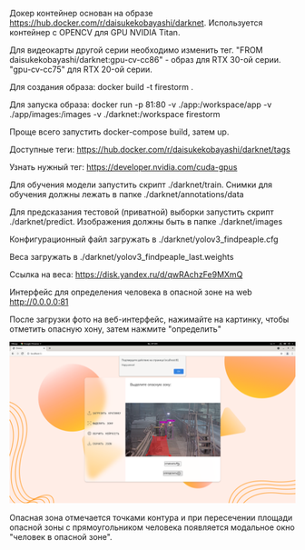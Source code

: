 Докер контейнер основан на образе https://hub.docker.com/r/daisukekobayashi/darknet. Используется контейнер c OPENCV для GPU NVIDIA Titan.


Для видеокарты другой серии необходимо изменить тег.
"FROM daisukekobayashi/darknet:gpu-cv-cc86" - образ для RTX 30-ой серии.
"gpu-cv-cc75" для RTX 20-ой серии.

Для создания образа: docker build -t firestorm . 

Для запуска образа: docker run -p 81:80 -v ./app:/workspace/app -v ./app/images:/images -v ./darknet:/workspace firestorm 

Проще всего запустить docker-compose build, затем up.

Доступные теги: https://hub.docker.com/r/daisukekobayashi/darknet/tags

Узнать нужный тег: https://developer.nvidia.com/cuda-gpus

Для обучения модели запустить скрипт ./darknet/train. Снимки для обучения должны лежать в папке ./darknet/annotations/data

Для предсказания тестовой (приватной) выборки запустить скрипт ./darknet/predict. Изображения должны быть в папке ./darknet/images

Конфигурационный файл загружать в ./darknet/yolov3_findpeaple.cfg

Веса загружать в ./darknet/yolov3_findpeaple_last.weights

Ссылка на веса: https://disk.yandex.ru/d/qwRAchzFe9MXmQ

Интерфейс для определения человека в опасной зоне на web http://0.0.0.0:81

После загрузки фото на веб-интерфейс, нажимайте на картинку, чтобы отметить опасную хону, затем нажмите "определить"

![alt text](https://raw.githubusercontent.com/MrMurkin/firestorm/main/%D0%A1%D0%BD%D0%B8%D0%BC%D0%BE%D0%BA%20%D1%8D%D0%BA%D1%80%D0%B0%D0%BD%D0%B0%20%D0%BE%D1%82%202021-10-31%2007-03-51.png)

Опасная зона отмечается точками контура и при пересечении площади опасной зоны с прямоугольником человека появляется модальное окно "человек в опасной зоне".
